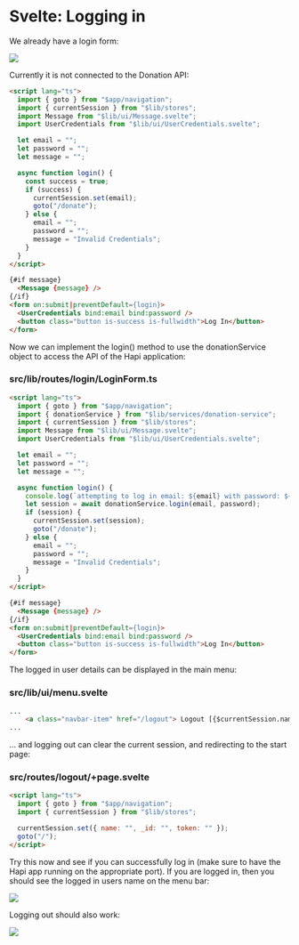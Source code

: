 # Svelte: Logging in

We already have a login form:

![](img/07.png)

Currently it is not connected to the Donation API:

~~~html
<script lang="ts">
  import { goto } from "$app/navigation";
  import { currentSession } from "$lib/stores";
  import Message from "$lib/ui/Message.svelte";
  import UserCredentials from "$lib/ui/UserCredentials.svelte";

  let email = "";
  let password = "";
  let message = "";

  async function login() {
    const success = true;
    if (success) {
      currentSession.set(email);
      goto("/donate");
    } else {
      email = "";
      password = "";
      message = "Invalid Credentials";
    }
  }
</script>

{#if message}
  <Message {message} />
{/if}
<form on:submit|preventDefault={login}>
  <UserCredentials bind:email bind:password />
  <button class="button is-success is-fullwidth">Log In</button>
</form>
~~~

Now we can implement the login() method to use the donationService object to access the API of the Hapi application:

### src/lib/routes/login/LoginForm.ts

~~~html
<script lang="ts">
  import { goto } from "$app/navigation";
  import { donationService } from "$lib/services/donation-service";
  import { currentSession } from "$lib/stores";
  import Message from "$lib/ui/Message.svelte";
  import UserCredentials from "$lib/ui/UserCredentials.svelte";

  let email = "";
  let password = "";
  let message = "";

  async function login() {
    console.log(`attempting to log in email: ${email} with password: ${password}`);
    let session = await donationService.login(email, password);
    if (session) {
      currentSession.set(session);
      goto("/donate");
    } else {
      email = "";
      password = "";
      message = "Invalid Credentials";
    }
  }
</script>

{#if message}
  <Message {message} />
{/if}
<form on:submit|preventDefault={login}>
  <UserCredentials bind:email bind:password />
  <button class="button is-success is-fullwidth">Log In</button>
</form>
~~~

The logged in user details can be displayed in the main menu:

### src/lib/ui/menu.svelte

~~~html
...
    <a class="navbar-item" href="/logout"> Logout [{$currentSession.name}]</a>
...
~~~

... and logging out can clear the current session, and redirecting to the start page:

### src/routes/logout/+page.svelte

~~~html
<script lang="ts">
  import { goto } from "$app/navigation";
  import { currentSession } from "$lib/stores";

  currentSession.set({ name: "", _id: "", token: "" });
  goto("/");
</script>
~~~

Try this now and see if you can successfully log in (make sure to have the Hapi app running on the appropriate port). If you are logged in, then you should see the logged in users name on the menu bar:

![](img/11.png)

Logging out should also work:

![](img/12.png)
